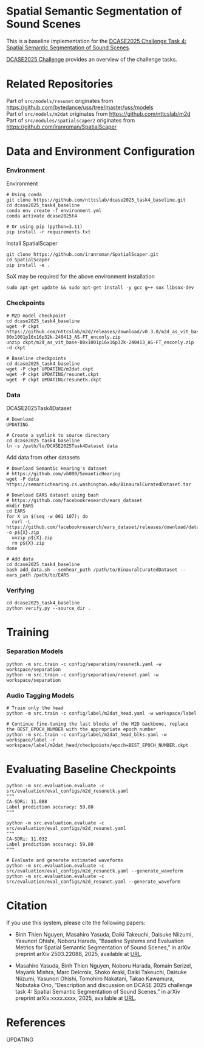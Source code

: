 # Spatial Semantic Segmentation of Sound Scenes

This is a baseline implementation for the [DCASE2025 Challenge Task 4: Spatial Semantic Segmentation of Sound Scenes]().

[DCASE2025 Challenge](https://dcase.community/challenge2025/index) provides an overview of the challenge tasks.


# Related Repositories
Part of `src/models/resunet` originates from  https://github.com/bytedance/uss/tree/master/uss/models \
Part of `src/models/m2dat` originates from  https://github.com/nttcslab/m2d \
Part of `src/modules/spatialscaper2` originates from  https://github.com/iranroman/SpatialScaper 


# Data and Environment Configuration
### Environment
Environment
```
# Using conda
git clone https://github.com/nttcslab/dcase2025_task4_baseline.git
cd dcase2025_task4_baseline
conda env create -f environment.yml
conda activate dcase2025t4

# Or using pip (python=3.11)
pip install -r requirements.txt
```
Install SpatialScaper
```
git clone https://github.com/iranroman/SpatialScaper.git
cd SpatialScaper
pip install -e .
```

SoX may be required for the above environment installation
```
sudo apt-get update && sudo apt-get install -y gcc g++ sox libsox-dev
```

### Checkpoints
```
# M2D model checkpoint
cd dcase2025_task4_baseline
wget -P ckpt https://github.com/nttcslab/m2d/releases/download/v0.3.0/m2d_as_vit_base-80x1001p16x16p32k-240413_AS-FT_enconly.zip
unzip ckpt/m2d_as_vit_base-80x1001p16x16p32k-240413_AS-FT_enconly.zip -d ckpt

# Baseline checkpoints
cd dcase2025_task4_baseline
wget -P ckpt UPDATING/m2dat.ckpt
wget -P ckpt UPDATING/resunet.ckpt
wget -P ckpt UPDATING/resunetk.ckpt
```

### Data
DCASE2025Task4Dataset
```
# Download
UPDATING

# Create a symlink to source directory
cd dcase2025_task4_baseline
ln -s /path/to/DCASE2025Task4Dataset data
```
Add data from other datasets
```
# Download Semantic Hearing's dataset
# https://github.com/vb000/SemanticHearing
wget -P data https://semantichearing.cs.washington.edu/BinauralCuratedDataset.tar

# Download EARS dataset using bash
# https://github.com/facebookresearch/ears_dataset
mkdir EARS
cd EARS
for X in $(seq -w 001 107); do
  curl -L https://github.com/facebookresearch/ears_dataset/releases/download/dataset/p${X}.zip -o p${X}.zip
  unzip p${X}.zip
  rm p${X}.zip
done

# Add data
cd dcase2025_task4_baseline
bash add_data.sh --semhear_path /path/to/BinauralCuratedDataset --ears_path /path/to/EARS
```

### Verifying
```
cd dcase2025_task4_baseline
python verify.py --source_dir .
```

# Training
### Separation Models
```
python -m src.train -c config/separation/resunetk.yaml -w workspace/separation
python -m src.train -c config/separation/resunet.yaml -w workspace/separation
```
### Audio Tagging Models
```
# Train only the head
python -m src.train -c config/label/m2dat_head.yaml -w workspace/label

# Continue fine-tuning the last blocks of the M2D backbone, replace the BEST_EPOCH_NUMBER with the appropriate epoch number
python -m src.train -c config/label/m2dat_head_blks.yaml -w workspace/label -r workspace/label/m2dat_head/checkpoints/epoch=BEST_EPOCH_NUMBER.ckpt
```

# Evaluating Baseline Checkpoints
```
python -m src.evaluation.evaluate -c src/evaluation/eval_configs/m2d_resunetk.yaml
"""
CA-SDRi: 11.088
Label prediction accuracy: 59.80
"""

python -m src.evaluation.evaluate -c src/evaluation/eval_configs/m2d_resunet.yaml
"""
CA-SDRi: 11.032
Label prediction accuracy: 59.80
"""

# Evaluate and generate estimated waveforms
python -m src.evaluation.evaluate -c src/evaluation/eval_configs/m2d_resunetk.yaml --generate_waveform
python -m src.evaluation.evaluate -c src/evaluation/eval_configs/m2d_resunet.yaml --generate_waveform
```

# Citation

If you use this system, please cite the following papers:

+ Binh Thien Nguyen, Masahiro Yasuda, Daiki Takeuchi, Daisuke Niizumi, Yasunori Ohishi, Noboru Harada, ”Baseline Systems and Evaluation Metrics for Spatial Semantic Segmentation of Sound Scenes,” in arXiv preprint arXiv 2503.22088, 2025, available at [URL](https://arxiv.org/abs/2503.22088).

+ Masahiro Yasuda, Binh Thien Nguyen, Noboru Harada, Romain Serizel, Mayank Mishra, Marc Delcroix, Shoko Araki, Daiki Takeuchi, Daisuke Niizumi, Yasunori Ohishi, Tomohiro Nakatani, Takao Kawamura, Nobutaka Ono, ”Description and discussion on DCASE 2025 challenge task 4: Spatial Semantic Segmentation of Sound Scenes,” in arXiv preprint arXiv:xxxx.xxxx, 2025, available at [URL]().

# References
UPDATING
